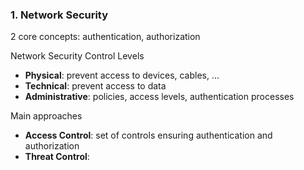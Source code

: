### 1. Network Security

2 core concepts: authentication, authorization

Network Security Control Levels
- **Physical**: prevent access to devices, cables, ...
- **Technical**: prevent access to data
- **Administrative**: policies, access levels, authentication processes

Main approaches
- **Access Control**: set of controls ensuring authentication and authorization
- **Threat Control**: 
